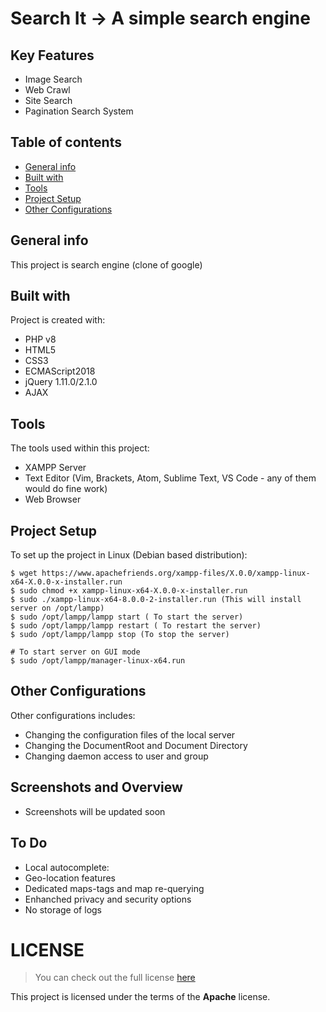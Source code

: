 # Search It -> A simple search engine

## Key Features 
* Image Search
* Web Crawl 
* Site Search 
* Pagination Search System

## Table of contents
* [General info](#general-info)
* [Built with](#built-with)
* [Tools](#tools)
* [Project Setup](#project-setup)
* [Other Configurations](#other-configurations)

## General info
This project is search engine (clone of google) 
	
## Built with
Project is created with:
* PHP v8
* HTML5
* CSS3
* ECMAScript2018 
* jQuery 1.11.0/2.1.0
* AJAX
	
## Tools
The tools used within this project:
* XAMPP Server 
* Text Editor (Vim, Brackets, Atom, Sublime Text, VS Code - any of them would do fine work)
* Web Browser 

## Project Setup
To set up the project in Linux (Debian based distribution):
```
$ wget https://www.apachefriends.org/xampp-files/X.0.0/xampp-linux-x64-X.0.0-x-installer.run
$ sudo chmod +x xampp-linux-x64-X.0.0-x-installer.run
$ sudo ./xampp-linux-x64-8.0.0-2-installer.run (This will install server on /opt/lampp)
$ sudo /opt/lampp/lampp start ( To start the server) 
$ sudo /opt/lampp/lampp restart ( To restart the server) 
$ sudo /opt/lampp/lampp stop (To stop the server) 

# To start server on GUI mode 
$ sudo /opt/lampp/manager-linux-x64.run
```

## Other Configurations
Other configurations includes: 
* Changing the configuration files of the local server 
* Changing the DocumentRoot and Document Directory 
* Changing daemon access to user and group 

## Screenshots and Overview 
* Screenshots will be updated soon

## To Do 
* Local autocomplete:
* Geo-location features 
* Dedicated maps-tags and map re-querying 
* Enhanched privacy and security options 
* No storage of logs 

# LICENSE 
>You can check out the full license [here](https://github.com/pkgnpdeb/Search-It/blob/main/LICENSE)

This project is licensed under the terms of the **Apache** license.  
